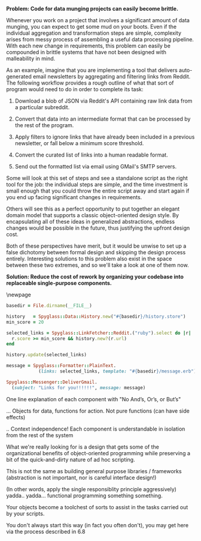 **Problem: Code for data munging projects can easily become brittle.**

Whenever you work on a project that involves a significant amount of data
munging, you can expect to get some mud on your boots. Even if the individual
aggregation and transformation steps are simple, complexity arises from
messy process of assembling a useful data processing pipeline. With each
new change in requirements, this problem can easily be compounded in
brittle systems that have not been designed with malleability in mind.

As an example, imagine that you are implementing a tool that
delivers auto-generated email newsletters by aggregating and 
filtering links from Reddit. The following workflow provides
a rough outline of what that sort of program would need to
do in order to complete its task:

1. Download a blob of JSON via Reddit's API containing raw link data from a
particular subreddit.

2. Convert that data into an intermediate format that can be processed by the
rest of the program.

3. Apply filters to ignore links that have already been included in a previous
newsletter, or fall below a minimum score threshold. 

4. Convert the curated list of links into a human readable format.

5. Send out the formatted list via email using GMail's SMTP servers.

Some will look at this set of steps and see a standalone script as the right
tool for the job: the individual steps are simple, and the time investment is
small enough that you could throw the entire script away and start again if you
end up facing significant changes in requirements.

Others will see this as a perfect opportunity to put together an elegant domain
model that supports a classic object-oriented design style. By encapsulating all
of these ideas in generalized abstractions, endless changes would be possible in
the future, thus justifying the upfront design cost.

Both of these perspectives have merit, but it would be unwise to set up a
false dichotomy between formal design and skipping the design process entirely. 
Interesting solutions to this problem also exist in the space between these two extremes,
and so we'll take a look at one of them now.

**Solution: Reduce the cost of rework by organizing your codebase into
replaceable single-purpose components.**

\newpage

```ruby
basedir = File.dirname(__FILE__)

history   = Spyglass::Data::History.new("#{basedir}/history.store")
min_score = 20

selected_links = Spyglass::LinkFetcher::Reddit.("ruby").select do |r| 
  r.score >= min_score && history.new?(r.url) 
end

history.update(selected_links)

message = Spyglass::Formatter::PlainText.
            (links: selected_links, template: "#{basedir}/message.erb")

Spyglass::Messenger::DeliverGmail.
  (subject: "Links for you!!!!!!", message: message)
```

One line explanation of each component with "No And’s, Or’s, or But’s"

... Objects for data, functions for action.
Not pure functions (can have side effects)

.. Context independence! Each component is understandable in isolation from the
rest of the system


What we're really looking for is a design that gets some of the
organizational benefits of object-oriented programming while preserving a bit of
the quick-and-dirty nature of ad hoc scripting.

This is not the same as building general purpose libraries / frameworks
(abstraction is not important, nor is careful interface design!)

(In other words, apply the single responsiblity principle aggressively)
yadda.. yadda... functional programming something something.

Your objects become a toolchest of sorts to assist in the tasks carried out by
your scripts.

You don't always start this way (in fact you often don't), you may get here via
the process described in 6.8
